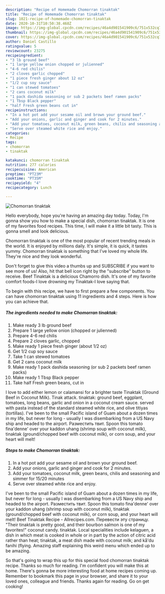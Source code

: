 ```yaml
---
description: "Recipe of Homemade Chomorran tinaktak"
title: "Recipe of Homemade Chomorran tinaktak"
slug: 1021-recipe-of-homemade-chomorran-tinaktak
date: 2020-10-31T10:50:38.468Z
image: https://img-global.cpcdn.com/recipes/46a4d901541909c6/751x532cq70/chomorran-tinaktak-recipe-main-photo.jpg
thumbnail: https://img-global.cpcdn.com/recipes/46a4d901541909c6/751x532cq70/chomorran-tinaktak-recipe-main-photo.jpg
cover: https://img-global.cpcdn.com/recipes/46a4d901541909c6/751x532cq70/chomorran-tinaktak-recipe-main-photo.jpg
author: Daniel Castillo
ratingvalue: 5
reviewcount: 23275
recipeingredient:
- "3 lb ground beef"
- "1 large yellow onion chopped or julienned"
- "4-6 red chilis"
- "2 cloves garlic chopped"
- "1 piece fresh ginger about 12 oz"
- "1/2 cup soy sauce"
- "1 can stewed tomatoes"
- "2 cans coconut milk"
- "1 pack dashida seasoning or sub 2 packets beef ramen packs"
- "1 Tbsp Black pepper"
- "half Fresh green beans cut in"
recipeinstructions:
- "In a hot pot add your sesame oil and brown your ground beef."
- "Add your onions, garlic and ginger and cook for 2 minutes."
- "Add your tomatoes, coconut milk, green beans, chilis and seasoning and simmer for 15/20 minutes"
- "Serve over steamed white rice and enjoy."
categories:
- Recipe
tags:
- chomorran
- tinaktak

katakunci: chomorran tinaktak 
nutrition: 277 calories
recipecuisine: American
preptime: "PT23M"
cooktime: "PT35M"
recipeyield: "4"
recipecategory: Lunch

---
```



![Chomorran tinaktak](https://img-global.cpcdn.com/recipes/46a4d901541909c6/751x532cq70/chomorran-tinaktak-recipe-main-photo.jpg)

Hello everybody, hope you're having an amazing day today. Today, I'm gonna show you how to make a special dish, chomorran tinaktak. It is one of my favorites food recipes. This time, I will make it a little bit tasty. This is gonna smell and look delicious.

Chomorran tinaktak is one of the most popular of recent trending meals in the world. It is enjoyed by millions daily. It's simple, it is quick, it tastes yummy. Chomorran tinaktak is something that I've loved my whole life. They're nice and they look wonderful.

Don&#39;t forget to give this video a thumbs up and SUBSCRIBE if you want to see more of us! Also, hit that bell icon right by the &#34;subscribe&#34; button to receive. Beef Tinaktak is a delicious Chamorro dish. It&#39;s one of my favorite comfort foods-I love drowning my Tinaktak-I love saying that.


To begin with this recipe, we have to first prepare a few components. You can have chomorran tinaktak using 11 ingredients and 4 steps. Here is how you can achieve that.

<!--inarticleads1-->

##### The ingredients needed to make Chomorran tinaktak:

1. Make ready 3 lb ground beef
1. Prepare 1 large yellow onion (chopped or julienned)
1. Prepare 4-6 red chilis
1. Prepare 2 cloves garlic, chopped
1. Make ready 1 piece fresh ginger (about 1/2 oz)
1. Get 1/2 cup soy sauce
1. Take 1 can stewed tomatoes
1. Get 2 cans coconut milk
1. Make ready 1 pack dashida seasoning (or sub 2 packets beef ramen packs)
1. Make ready 1 Tbsp Black pepper
1. Take half Fresh green beans, cut in


I love to add either lemon or calamansi for a brighter taste  Tinaktak (Ground Beef in Coconut Milk). Tinak attack. tinaktak: ground beef, eggplant, tomatoes, long beans, garlic and onion in a coconut cream sauce. served with pasta instead of the standard steamed white rice, and olive titiyas (tortillas). I&#39;ve been to the small Pacific island of Guam about a dozen times in my life, but never for long - usually I was disembarking from a US Navy ship and headed to the airport. Разместить твит. Spoon this tomato fina&#39;denne&#39; over your kaddon uhang (shrimp soup with coconut milk), tinaktak (ground/chopped beef with coconut milk), or corn soup, and your heart will melt! 

<!--inarticleads2-->

##### Steps to make Chomorran tinaktak:

1. In a hot pot add your sesame oil and brown your ground beef.
1. Add your onions, garlic and ginger and cook for 2 minutes.
1. Add your tomatoes, coconut milk, green beans, chilis and seasoning and simmer for 15/20 minutes
1. Serve over steamed white rice and enjoy.


I&#39;ve been to the small Pacific island of Guam about a dozen times in my life, but never for long - usually I was disembarking from a US Navy ship and headed to the airport. Разместить твит. Spoon this tomato fina&#39;denne&#39; over your kaddon uhang (shrimp soup with coconut milk), tinaktak (ground/chopped beef with coconut milk), or corn soup, and your heart will melt! Beef Tinaktak Recipe - Allrecipes.com. Перевести эту страницу. &#34;Their tinaktak is pretty good, and their bourbon salmon is one of my favorites!&#34; coconut candy. tinaktak. Local specialities include kelaguen, a dish in which meat is cooked in whole or in part by the action of citric acid rather than heat; tinaktak, a meat dish made with coconut milk; and kå&#39;du fanihi (flying. Amazing staff explaining this weird menu which ended up to be amazing. 

So that's going to wrap this up for this special food chomorran tinaktak recipe. Thanks so much for reading. I'm confident you will make this at home. There's gonna be more interesting food at home recipes coming up. Remember to bookmark this page in your browser, and share it to your loved ones, colleague and friends. Thanks again for reading. Go on get cooking!
